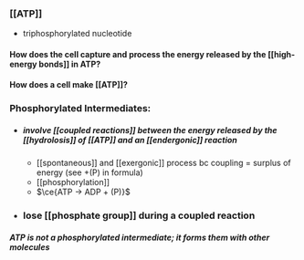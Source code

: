 ### [[ATP]]
- triphosphorylated nucleotide

#### How does the cell capture and process the energy released by the [[high-energy bonds]] in ATP?

#### How does a cell make [[ATP]]?

### Phosphorylated Intermediates:

- ##### involve [[coupled reactions]] between the energy released by the [[hydrolosis]] of [[ATP]] and an [[endergonic]] reaction 
	- [[spontaneous]] and [[exergonic]] process bc coupling = surplus of energy (see +(P) in formula)
	- [[phosphorylation]]
	- $\ce{ATP -> ADP + (P)}$
- ### lose [[phosphate group]] during a coupled reaction

#### *ATP is not a phosphorylated intermediate; it forms them with other molecules*



